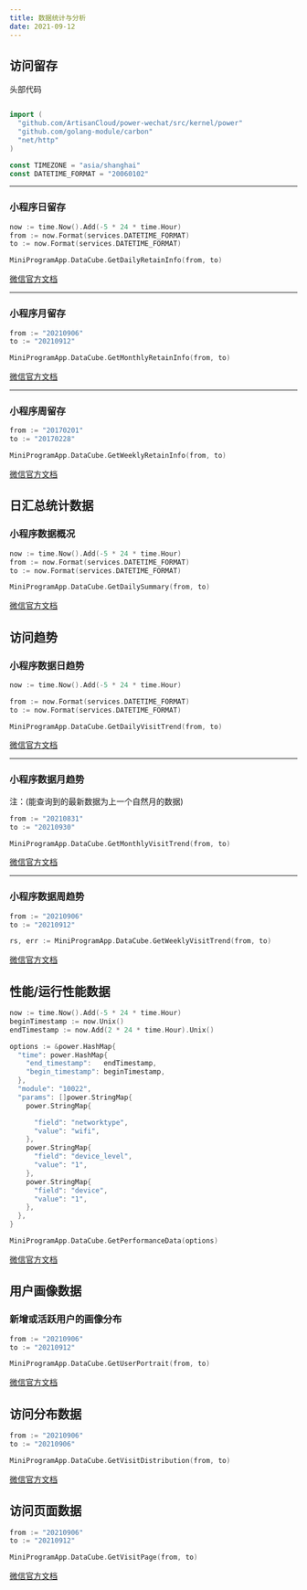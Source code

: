 ```yaml
---
title: 数据统计与分析
date: 2021-09-12
---
```


## 访问留存

头部代码

```go

import (
  "github.com/ArtisanCloud/power-wechat/src/kernel/power"
  "github.com/golang-module/carbon"
  "net/http"
)

const TIMEZONE = "asia/shanghai"
const DATETIME_FORMAT = "20060102"

```

---

### 小程序日留存

```go
now := time.Now().Add(-5 * 24 * time.Hour)
from := now.Format(services.DATETIME_FORMAT)
to := now.Format(services.DATETIME_FORMAT)

MiniProgramApp.DataCube.GetDailyRetainInfo(from, to)
```

[微信官方文档](https://developers.weixin.qq.com/miniprogram/dev/api-backend/open-api/data-analysis/visit-retain/analysis.getDailyRetain.html)

---

### 小程序月留存

```go
from := "20210906"
to := "20210912"

MiniProgramApp.DataCube.GetMonthlyRetainInfo(from, to)
```

[微信官方文档](https://developers.weixin.qq.com/miniprogram/dev/api-backend/open-api/data-analysis/visit-retain/analysis.getMonthlyRetain.html)

---

### 小程序周留存

```go
from := "20170201"
to := "20170228"

MiniProgramApp.DataCube.GetWeeklyRetainInfo(from, to)
```

[微信官方文档](https://developers.weixin.qq.com/miniprogram/dev/api-backend/open-api/data-analysis/visit-retain/analysis.getWeeklyRetain.html)



## 日汇总统计数据

### 小程序数据概况

```go
now := time.Now().Add(-5 * 24 * time.Hour)
from := now.Format(services.DATETIME_FORMAT)
to := now.Format(services.DATETIME_FORMAT)

MiniProgramApp.DataCube.GetDailySummary(from, to)
```

[微信官方文档](https://developers.weixin.qq.com/miniprogram/dev/api-backend/open-api/data-analysis/analysis.getDailySummary.html)

## 访问趋势

### 小程序数据日趋势

```go
now := time.Now().Add(-5 * 24 * time.Hour)

from := now.Format(services.DATETIME_FORMAT)
to := now.Format(services.DATETIME_FORMAT)

MiniProgramApp.DataCube.GetDailyVisitTrend(from, to)
```

[微信官方文档](https://developers.weixin.qq.com/miniprogram/dev/api-backend/open-api/data-analysis/visit-trend/analysis.getDailyVisitTrend.html)

---

### 小程序数据月趋势

注：(能查询到的最新数据为上一个自然月的数据)

```go
from := "20210831"
to := "20210930"

MiniProgramApp.DataCube.GetMonthlyVisitTrend(from, to)
```

[微信官方文档](https://developers.weixin.qq.com/miniprogram/dev/api-backend/open-api/data-analysis/visit-trend/analysis.getMonthlyVisitTrend.html)

---

### 小程序数据周趋势

```go
from := "20210906"
to := "20210912"

rs, err := MiniProgramApp.DataCube.GetWeeklyVisitTrend(from, to)
```

[微信官方文档](https://developers.weixin.qq.com/miniprogram/dev/api-backend/open-api/data-analysis/visit-trend/analysis.getWeeklyVisitTrend.html)

## 性能/运行性能数据

```go
now := time.Now().Add(-5 * 24 * time.Hour)
beginTimestamp := now.Unix()
endTimestamp := now.Add(2 * 24 * time.Hour).Unix()

options := &power.HashMap{
  "time": power.HashMap{
    "end_timestamp":   endTimestamp,
    "begin_timestamp": beginTimestamp,
  },
  "module": "10022",
  "params": []power.StringMap{
    power.StringMap{

      "field": "networktype",
      "value": "wifi",
    },
    power.StringMap{
      "field": "device_level",
      "value": "1",
    },
    power.StringMap{
      "field": "device",
      "value": "1",
    },
  },
}

MiniProgramApp.DataCube.GetPerformanceData(options)
```

[微信官方文档](https://developers.weixin.qq.com/miniprogram/dev/api-backend/open-api/data-analysis/analysis.getPerformanceData.html)

## 用户画像数据

### 新增或活跃用户的画像分布

```go
from := "20210906"
to := "20210912"

MiniProgramApp.DataCube.GetUserPortrait(from, to)
```

[微信官方文档](https://developers.weixin.qq.com/miniprogram/dev/api-backend/open-api/data-analysis/analysis.getUserPortrait.html)

## 访问分布数据



```go
from := "20210906"
to := "20210906"

MiniProgramApp.DataCube.GetVisitDistribution(from, to)
```

[微信官方文档](https://developers.weixin.qq.com/miniprogram/dev/api-backend/open-api/data-analysis/analysis.getVisitDistribution.html)

## 访问页面数据

```go
from := "20210906"
to := "20210912"

MiniProgramApp.DataCube.GetVisitPage(from, to)
```

[微信官方文档](https://developers.weixin.qq.com/miniprogram/dev/api-backend/open-api/data-analysis/analysis.getUserPortrait.html)
